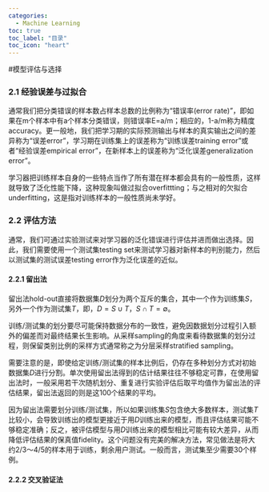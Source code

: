 ```yaml
---
categories:
  - Machine Learning
toc: true
toc_label: "目录"
toc_icon: "heart"
---
```


#模型评估与选择

### 2.1 经验误差与过拟合

通常我们把分类错误的样本数占样本总数的比例称为“错误率(error rate)”，即如果在m个样本中有a个样本分类错误，则错误率E=a/m；相应的，1-a/m称为精度accuracy。更一般地，我们把学习期的实际预测输出与样本的真实输出之间的差异称为“误差error”，学习期在训练集上的误差称为“训练误差training error”或者“经验误差empirical error”，在新样本上的误差称为“泛化误差generalization error”。

学习器把训练样本自身的一些特点当作了所有潜在样本都会具有的一般性质，这样就导致了泛化性能下降，这种现象叫做过拟合overfittting；与之相对的欠拟合underfitting，这是指对训练样本的一般性质尚未学好。

### 2.2 评估方法

通常，我们可通过实验测试来对学习器的泛化错误进行评估并进而做出选择。因此，我们需要使用一个测试集testing set来测试学习器对新样本的判别能力，然后以测试集的测试误差testing error作为泛化误差的近似。

#### 2.2.1 留出法

留出法hold-out直接将数据集$\mathit{D}$划分为两个互斥的集合，其中一个作为训练集$\mathit{S}$，另外一个作为测试集$\mathit{T}$，即，$\mathit{D}=\mathit{S}\cup\mathit{T}$，$\mathit{S}\cap\mathit{T}=\emptyset$。

训练/测试集的划分要尽可能保持数据分布的一致性，避免因数据划分过程引入额外的偏差而对最终结果长生影响。从采样sampling的角度来看待数据集的划分过程，则保留类别比例的采样方式通常称之为分层采样stratified sampling。

需要注意的是，即使给定训练/测试集的样本比例后，仍存在多种划分方式对初始数据集$\mathit{D}$进行分割。单次使用留出法得到的估计结果往往不够稳定可靠，在使用留出法时，一般采用若干次随机划分、重复进行实验评估后取平均值作为留出法的评估结果，留出法返回的则是这100个结果的平均。

因为留出法需要划分训练/测试集，所以如果训练集$\mathit{S}$包含绝大多数样本，测试集$\mathit{T}$比较小，会导致训练出的模型更接近于用$\mathit{D}$训练出来的模型，而且评估结果可能不够稳定准确；反之，被评估模型与用$\mathit{D}$训练出来的模型相比可能有较大差异，从而降低评估结果的保真值fidelity。这个问题没有完美的解决方法，常见做法是将大约2/3～4/5的样本用于训练，剩余用户测试。一般而言，测试集至少需要30个样例。

#### 2.2.2 交叉验证法
